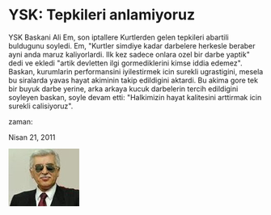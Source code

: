 # YSK: Tepkileri anlamiyoruz

YSK Baskani Ali Em, son iptallere Kurtlerden gelen tepkileri abartili
buldugunu soyledi. Em, "Kurtler simdiye kadar darbelere herkesle
beraber ayni anda maruz kaliyorlardi. Ilk kez sadece onlara ozel bir
darbe yaptik" dedi ve ekledi "artik devletten ilgi gormediklerini
kimse iddia edemez". Baskan, kurumlarin performansini iyilestirmek
icin surekli ugrastigini, mesela bu siralarda yavas hayat akiminin
takip edildigini aktardi. Bu akima gore tek bir buyuk darbe yerine,
arka arkaya kucuk darbelerin tercih edildigini soyleyen baskan, soyle
devam etti: "Halkimizin hayat kalitesini arttirmak icin surekli
calisiyoruz".







zaman:

Nisan 21, 2011










![](ysk.jpeg)
